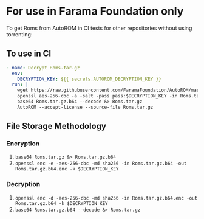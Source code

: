 # For use in Farama Foundation only

To get Roms from AutoROM in CI tests for other repositories without using torrenting:

## To use in CI

```yaml
- name: Decrypt Roms.tar.gz
  env:
    DECRYPTION_KEY: ${{ secrets.AUTOROM_DECRYPTION_KEY }}
  run: |
    wget https://raw.githubusercontent.com/FaramaFoundation/AutoROM/master/resource/Roms.tar.gz.b64.enc
    openssl aes-256-cbc -a -salt -pass pass:$DECRYPTION_KEY -in Roms.tar.gz.b64.enc -out Roms.tar.gz.b64 -d
    base64 Roms.tar.gz.b64 --decode &> Roms.tar.gz
    AutoROM --accept-license --source-file Roms.tar.gz
```

## File Storage Methodology

### Encryption

1. `base64 Roms.tar.gz &> Roms.tar.gz.b64`
2. `openssl enc -e -aes-256-cbc -md sha256 -in Roms.tar.gz.b64 -out Roms.tar.gz.b64.enc -k $DECRYPTION_KEY`

### Decryption

1. `openssl enc -d -aes-256-cbc -md sha256 -in Roms.tar.gz.b64.enc -out Roms.tar.gz.b64 -k $DECRYPTION_KEY`
2. `base64 Roms.tar.gz.b64 --decode &> Roms.tar.gz`

